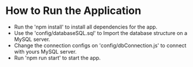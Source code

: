 <h1>How to Run the Application</h1>
 
 - Run the 'npm install' to install all dependencies for the app.
 - Use the 'config/databaseSQL.sql' to Import the database structure on a MySQL server.
 - Change the connection configs on 'config/dbConnection.js' to connect with yours MySQL server.
 - Run 'npm run start' to start the app.
 
